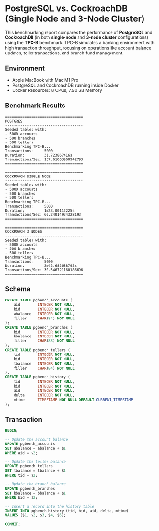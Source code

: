 # PostgreSQL vs. CockroachDB (Single Node and 3-Node Cluster)

This benchmarking report compares the performance of **PostgreSQL** and **CockroachDB** (in both **single-node** and **3-node cluster** configurations) using the **TPC-B** benchmark. TPC-B simulates a banking environment with high transaction throughput, focusing on operations like account balance updates, teller transactions, and branch fund management.

## Environment

- Apple MacBook with Mac M1 Pro
- PostgreSQL and CockroachDB running inside Docker
- Docker Resources: 8 CPUs, 7.90 GB Memory

## Benchmark Results

```
====================================
POSTGRES
------------------------------------
Seeded tables with:
- 5000 accounts
- 500 branches
- 500 tellers
Benchmarking TPC-B...
Transactions:     5000
Duration:         31.723867416s
Transactions/Sec: 157.61003960942793
====================================

====================================
COCKROACH SINGLE NODE
------------------------------------
Seeded tables with:
- 5000 accounts
- 500 branches
- 500 tellers
Benchmarking TPC-B...
Transactions:     5000
Duration:         1m23.00112225s
Transactions/Sec: 60.24014934328193
====================================

====================================
COCKROACH 3 NODES
------------------------------------
Seeded tables with:
- 5000 accounts
- 500 branches
- 500 tellers
Benchmarking TPC-B...
Transactions:     5000
Duration:         2m43.683688792s
Transactions/Sec: 30.546721160186696
====================================
```

## Schema

```sql
CREATE TABLE pgbench_accounts (
	aid        INTEGER NOT NULL,
	bid        INTEGER NOT NULL,
	abalance   INTEGER NOT NULL,
	filler     CHAR(84) NOT NULL
);
CREATE TABLE pgbench_branches (
	bid        INTEGER NOT NULL,
	bbalance   INTEGER NOT NULL,
	filler     CHAR(88) NOT NULL
);
CREATE TABLE pgbench_tellers (
	tid        INTEGER NOT NULL,
	bid        INTEGER NOT NULL,
	tbalance   INTEGER NOT NULL,
	filler     CHAR(84) NOT NULL
);
CREATE TABLE pgbench_history (
	tid        INTEGER NOT NULL,
	bid        INTEGER NOT NULL,
	aid        INTEGER NOT NULL,
	delta      INTEGER NOT NULL,
	mtime      TIMESTAMP NOT NULL DEFAULT CURRENT_TIMESTAMP
);
```

## Transaction

```sql
BEGIN;

-- Update the account balance
UPDATE pgbench_accounts
SET abalance = abalance + $1
WHERE aid = $2;

-- Update the teller balance
UPDATE pgbench_tellers
SET tbalance = tbalance + $1
WHERE tid = $2;

-- Update the branch balance
UPDATE pgbench_branches
SET bbalance = bbalance + $1
WHERE bid = $2;

-- Insert a record into the history table
INSERT INTO pgbench_history (tid, bid, aid, delta, mtime)
VALUES ($1, $2, $3, $4, $5);

COMMIT;
```
